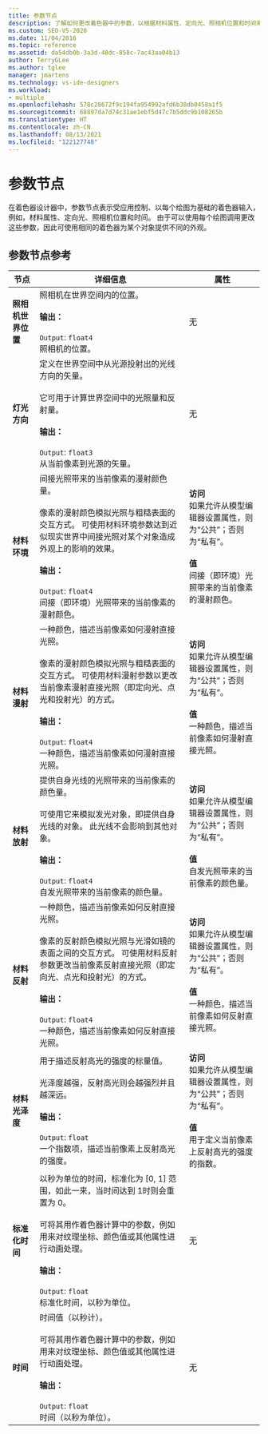 ```yaml
---
title: 参数节点
description: 了解如何更改着色器中的参数，以根据材料属性、定向光、照相机位置和时间来改变对象的外观。
ms.custom: SEO-VS-2020
ms.date: 11/04/2016
ms.topic: reference
ms.assetid: da54db0b-3a3d-48dc-858c-7ac43aa04b13
author: TerryGLee
ms.author: tglee
manager: jmartens
ms.technology: vs-ide-designers
ms.workload:
- multiple
ms.openlocfilehash: 578c28672f9c194fa954992afd6b38db0458a1f5
ms.sourcegitcommit: 68897da7d74c31ae1ebf5d47c7b5ddc9b108265b
ms.translationtype: HT
ms.contentlocale: zh-CN
ms.lasthandoff: 08/13/2021
ms.locfileid: "122127748"
---
```

# <a name="parameter-nodes"></a>参数节点

在着色器设计器中，参数节点表示受应用控制、以每个绘图为基础的着色器输入，例如，材料属性、定向光、照相机位置和时间。 由于可以使用每个绘图调用更改这些参数，因此可使用相同的着色器为某个对象提供不同的外观。

## <a name="parameter-node-reference"></a>参数节点参考

|节点|详细信息|属性|
|----------|-------------|----------------|
|**照相机世界位置**|照相机在世界空间内的位置。<br /><br /> **输出：**<br /><br /> `Output`: `float4`<br /> 照相机的位置。|无|
|**灯光方向**|定义在世界空间中从光源投射出的光线方向的矢量。<br /><br /> 它可用于计算世界空间中的光照量和反射量。<br /><br /> **输出：**<br /><br /> `Output`: `float3`<br /> 从当前像素到光源的矢量。|无|
|**材料环境**|间接光照带来的当前像素的漫射颜色量。<br /><br /> 像素的漫射颜色模拟光照与粗糙表面的交互方式。 可使用材料环境参数达到近似现实世界中间接光照对某个对象造成外观上的影响的效果。<br /><br /> **输出：**<br /><br /> `Output`: `float4`<br /> 间接（即环境）光照带来的当前像素的漫射颜色。|**访问**<br /> 如果允许从模型编辑器设置属性，则为“公共”；否则为“私有”。<br /><br /> **值**<br /> 间接（即环境）光照带来的当前像素的漫射颜色。|
|**材料漫射**|一种颜色，描述当前像素如何漫射直接光照。<br /><br /> 像素的漫射颜色模拟光照与粗糙表面的交互方式。 可使用材料漫射参数以更改当前像素漫射直接光照（即定向光、点光和投射光）的方式。<br /><br /> **输出：**<br /><br /> `Output`: `float4`<br /> 一种颜色，描述当前像素如何漫射直接光照。|**访问**<br /> 如果允许从模型编辑器设置属性，则为“公共”；否则为“私有”。<br /><br /> **值**<br /> 一种颜色，描述当前像素如何漫射直接光照。|
|**材料放射**|提供自身光线的光照带来的当前像素的颜色量。<br /><br /> 可使用它来模拟发光对象，即提供自身光线的对象。 此光线不会影响到其他对象。<br /><br /> **输出：**<br /><br /> `Output`: `float4`<br /> 自发光照带来的当前像素的颜色量。|**访问**<br /> 如果允许从模型编辑器设置属性，则为“公共”；否则为“私有”。<br /><br /> **值**<br /> 自发光照带来的当前像素的颜色量。|
|**材料反射**|一种颜色，描述当前像素如何反射直接光照。<br /><br /> 像素的反射颜色模拟光照与光滑如镜的表面之间的交互方式。 可使用材料反射参数更改当前像素反射直接光照（即定向光、点光和投射光）的方式。<br /><br /> **输出：**<br /><br /> `Output`: `float4`<br /> 一种颜色，描述当前像素如何反射直接光照。|**访问**<br /> 如果允许从模型编辑器设置属性，则为“公共”；否则为“私有”。<br /><br /> **值**<br /> 一种颜色，描述当前像素如何反射直接光照。|
|**材料光泽度**|用于描述反射高光的强度的标量值。<br /><br /> 光泽度越强，反射高光则会越强烈并且越深远。<br /><br /> **输出：**<br /><br /> `Output`: `float`<br /> 一个指数项，描述当前像素上反射高光的强度。|**访问**<br /> 如果允许从模型编辑器设置属性，则为“公共”；否则为“私有”。<br /><br /> **值**<br /> 用于定义当前像素上反射高光的强度的指数。|
|**标准化时间**|以秒为单位的时间，标准化为 [0, 1] 范围，如此一来，当时间达到 1时则会重置为 0。<br /><br /> 可将其用作着色器计算中的参数，例如用来对纹理坐标、颜色值或其他属性进行动画处理。<br /><br /> **输出：**<br /><br /> `Output`: `float`<br /> 标准化时间，以秒为单位。|无|
|**时间**|时间值（以秒计）。<br /><br /> 可将其用作着色器计算中的参数，例如用来对纹理坐标、颜色值或其他属性进行动画处理。<br /><br /> **输出：**<br /><br /> `Output`: `float`<br /> 时间（以秒为单位）。|无|
